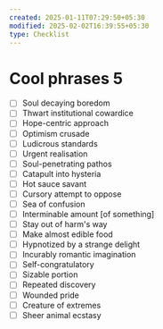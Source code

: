 ```yaml
---
created: 2025-01-11T07:29:50+05:30
modified: 2025-02-02T16:39:55+05:30
type: Checklist
---
```


# Cool phrases 5

- [ ] Soul decaying boredom
- [ ] Thwart institutional cowardice
- [ ] Hope-centric approach
- [ ] Optimism crusade
- [ ] Ludicrous standards
- [ ] Urgent realisation
- [ ] Soul-penetrating pathos
- [ ] Catapult into hysteria
- [ ] Hot sauce savant
- [ ] Cursory attempt to oppose
- [ ] Sea of confusion 
- [ ] Interminable amount [of something]
- [ ] Stay out of harm's way
- [ ] Make almost edible food
- [ ] Hypnotized by a strange delight
- [ ] Incurably romantic imagination
- [ ] Self-congratulatory
- [ ] Sizable portion 
- [ ] Repeated discovery
- [ ] Wounded pride
- [ ] Creature of extremes
- [ ] Sheer animal ecstasy 
